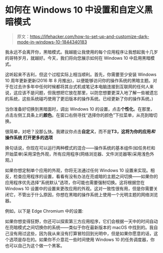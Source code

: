 # 如何在 Windows 10 中设置和自定义黑暗模式

> 原文：<https://lifehacker.com/how-to-set-up-and-customize-dark-mode-in-windows-10-1844340183>

我永远不会离开你，黑暗模式。我越能让我使用的每个应用程序让我想起我十几岁的哥特岁月，就越好。今天，我们将向您展示如何在 Windows 10 中启用黑暗模式。



这听起来不吉利，但这个过程实际上相当顺利。首先，你需要至少安装 Windows 10 周年更新更新(2016 年 8 月推出)，以便能够访问你的操作系统的黑暗主题。对于在过去许多年中任何时候都将其台式机或笔记本电脑连接到互联网的任何人来说，这应该不是问题，但我想把它放在那里，以防您想要更深入地了解一些被遗忘的系统，这些系统碰巧使用了更旧版本的操作系统。已经更新了你的操作系统。)

当你准备好切换到黑暗面时，调出 Windows 10 的设置，点击**个性化**。在那里，点击左侧工具条上的**颜色**。在窗口右侧寻找“选择你的颜色”下拉菜单，从亮到暗切换。

很简单，对吧？没那么快。我建议你点击**自定义**，而不是**T3，这将为你的应用*和*操作系统
打开更多的选项**

换句话说，你现在可以运行两种模式的混合——操作系统的基本组件(如任务栏和开始菜单)采用深色外观，所有应用程序(网络浏览器、文件浏览器等)采用浅色外观。)

如果你想定制单个应用的外观，你将无法通过任何 Windows 10 设置来实现。相反，检查应用程序的设置，看看有没有办法在亮或暗的主题之间切换——如果你的应用程序优先选择“系统默认”选项，你可能也需要强制切换。这将根据您在 Windows 10 设置中的设置来更改应用的外观。这对一致性很有用，但是你需要关闭它，不管出于什么原因，你想在黑暗的操作系统上使用一个光明主题的网络浏览器。

例如，以下是 Edge Chromium 中的设置:

如果你想变得狂野，你还可以探索第三方应用程序，它们会根据一天中的时间自动在亮暗模式之间切换你的系统——类似于你在最新版本的 macOS 中找到的。我自己没有用过这些，因为我从来没有打算冒险回到光明中，但是如果你愿意的话，这个选项是存在的。如果你不介意花一些时间使用 Windows 10 的任务调度器，你也可以自己为这个做一个黑客。